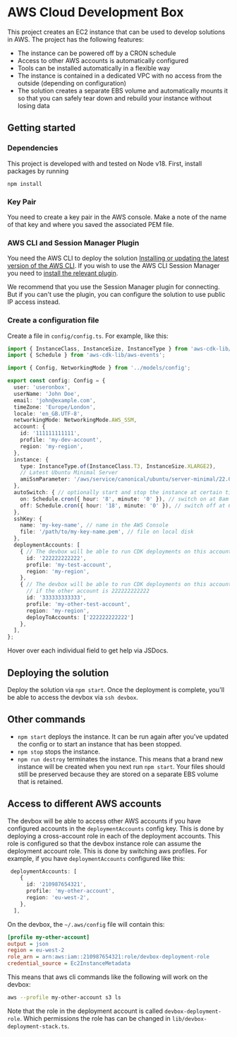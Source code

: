 # AWS Cloud Development Box

This project creates an EC2 instance that can be used to develop solutions in AWS. The project has the following features:

* The instance can be powered off by a CRON schedule
* Access to other AWS accounts is automatically configured
* Tools can be installed automatically in a flexible way
* The instance is contained in a dedicated VPC with no access from the outside (depending on configuration)
* The solution creates a separate EBS volume and automatically mounts it so that you can safely tear down and rebuild your instance without losing data

## Getting started
### Dependencies
This project is developed with and tested on Node v18. First, install packages by running
```
npm install
```

### Key Pair
You need to create a key pair in the AWS console. Make a note of the name of that key and where you saved the associated PEM file.

### AWS CLI and Session Manager Plugin
You need the AWS CLI to deploy the solution [Installing or updating the latest version of the AWS CLI](https://docs.aws.amazon.com/cli/latest/userguide/install-cliv2.html). If you wish to use the AWS CLI Session Manager you need to [install the relevant plugin](https://docs.aws.amazon.com/systems-manager/latest/userguide/session-manager-working-with-install-plugin.html).

We recommend that you use the Session Manager plugin for connecting. But if you can't use the plugin, you can configure the solution to use public IP access instead.

### Create a configuration file
Create a file in `config/config.ts`. For example, like this:
```ts
import { InstanceClass, InstanceSize, InstanceType } from 'aws-cdk-lib/aws-ec2';
import { Schedule } from 'aws-cdk-lib/aws-events';

import { Config, NetworkingMode } from '../models/config';

export const config: Config = {
  user: 'useronbox',
  userName: 'John Doe',
  email: 'john@example.com',
  timeZone: 'Europe/London',
  locale: 'en_GB.UTF-8',
  networkingMode: NetworkingMode.AWS_SSM,
  account: {
    id: '111111111111',
    profile: 'my-dev-account',
    region: 'my-region',
  },
  instance: {
    type: InstanceType.of(InstanceClass.T3, InstanceSize.XLARGE2),
    // Latest Ubuntu Minimal Server
    amiSsmParameter: '/aws/service/canonical/ubuntu/server-minimal/22.04/stable/current/amd64/hvm/ebs-gp2/ami-id',
  },
  autoSwitch: { // optionally start and stop the instance at certain times
    on: Schedule.cron({ hour: '8', minute: '0' }), // switch on at 8am
    off: Schedule.cron({ hour: '18', minute: '0' }), // switch off at 6pm
  },
  sshKey: {
    name: 'my-key-name', // name in the AWS Console
    file: '/path/to/my-key-name.pem', // file on local disk
  },
  deploymentAccounts: [
    { // The devbox will be able to run CDK deployments on this account
      id: '222222222222', 
      profile: 'my-test-account',
      region: 'my-region',
    },
    { // The devbox will be able to run CDK deployments on this account and CDK multi-account deployments
      // if the other account is 222222222222
      id: '333333333333', 
      profile: 'my-other-test-account',
      region: 'my-region',
      deployToAccounts: ['222222222222']
    },
  ],
};
```

Hover over each individual field to get help via JSDocs.

## Deploying the solution

Deploy the solution via `npm start`. Once the deployment is complete, you'll be able to access the devbox via `ssh devbox`.

## Other commands

* `npm start` deploys the instance. It can be run again after you've updated the config or to start an instance that has been stopped.
* `npm stop` stops the instance.
* `npm run destroy` terminates the instance. This means that a brand new instance will be created when you next run `npm start`. Your files should still be preserved because they are stored on a separate EBS volume that is retained.

## Access to different AWS accounts
The devbox will be able to access other AWS accounts if you have configured accounts in the `deploymentAccounts` config key. This is done by deploying a cross-account role in each of the deployment accounts. This role is configured so that the devbox instance role can assume the deployment account role. This is done by switching aws profiles. For example, if you have `deploymentAccounts` configured like this:
```ts
 deploymentAccounts: [
    {
      id: '210987654321',
      profile: 'my-other-account',
      region: 'eu-west-2',
    },
  ],
```

On the devbox, the `~/.aws/config` file will contain this:
```ini
[profile my-other-account]
output = json
region = eu-west-2
role_arn = arn:aws:iam::210987654321:role/devbox-deployment-role
credential_source = Ec2InstanceMetadata
```

This means that aws cli commands like the following will work on the devbox:
```sh
aws --profile my-other-account s3 ls
```

Note that the role in the deployment account is called `devbox-deployment-role`. Which permissions the role has can be changed in `lib/devbox-deployment-stack.ts`.
